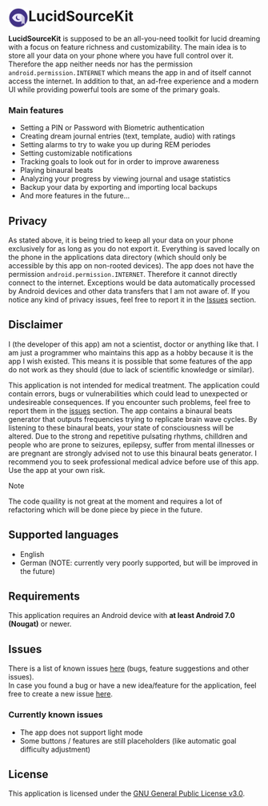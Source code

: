 # <img alt="LucidSourceKit-Icon" align="left" src="https://raw.githubusercontent.com/BitFlaker/lucidsourcekit/main/.github/icon.png" height="40px" /> LucidSourceKit

**LucidSourceKit** is supposed to be an all-you-need toolkit for lucid dreaming with a focus on feature richness and customizability. The main idea is to store all your data on your phone where you have full control over it. Therefore the app neither needs nor has the permission `android.permission.INTERNET` which means the app in and of itself cannot access the internet. In addition to that, an ad-free experience and a modern UI while providing powerful tools are some of the primary goals.

### Main features
* Setting a PIN or Password with Biometric authentication
* Creating dream journal entries (text, template, audio) with ratings
* Setting alarms to try to wake you up during REM periodes
* Setting customizable notifications
* Tracking goals to look out for in order to improve awareness
* Playing binaural beats
* Analyzing your progress by viewing journal and usage statistics
* Backup your data by exporting and importing local backups
* And more features in the future...

## Privacy
As stated above, it is being tried to keep all your data on your phone exclusively for as long as you do not export it. Everything is saved locally on the phone in the applications data directory (which should only be accessible by this app on non-rooted devices). The app does not have the permission `android.permission.INTERNET`. Therefore it cannot directly connect to the internet. Exceptions would be data automatically processed by Android devices and other data transfers that I am not aware of. If you notice any kind of privacy issues, feel free to report it in the [Issues](https://github.com/BitFlaker/lucidsourcekit/issues) section.

## Disclaimer
I (the developer of this app) am not a scientist, doctor or anything like that. I am just a programmer who maintains this app as a hobby because it is the app I wish existed. This means it is possible that some features of the app do not work as they should (due to lack of scientific knowledge or similar).

This application is not intended for medical treatment. The application could contain errors, bugs or vulnerabilities which could lead to unexpected or undesireable consequences. If you encounter such problems, feel free to report them in the [issues](https://github.com/BitFlaker/lucidsourcekit/issues) section. The app contains a binaural beats generator that outputs frequencies trying to replicate brain wave cycles. By listening to these binaural beats, your state of consciousness will be altered. Due to the strong and repetitive pulsating rhythms, chilldren and people who are prone to seizures, epilepsy, suffer from mental illnesses or are pregnant are strongly advised not to use this binaural beats generator. I recommend you to seek professional medical advice before use of this app.
Use the app at your own risk.

> [!NOTE]
> The code quaility is not great at the moment and requires a lot of refactoring which will be done piece by piece in the future.

## Supported languages
* English
* German (NOTE: currently very poorly supported, but will be improved in the future)

## Requirements
This application requires an Android device with **at least Android 7.0 (Nougat)** or newer.

## Issues
There is a list of known issues [here](https://github.com/BitFlaker/lucidsourcekit/issues) (bugs, feature suggestions and other issues).\
In case you found a bug or have a new idea/feature for the application, feel free to create a new issue [here](https://github.com/BitFlaker/lucidsourcekit/issues/new).

### Currently known issues
* The app does not support light mode
* Some buttons / features are still placeholders (like automatic goal difficulty adjustment)

## License
This application is licensed under the [GNU General Public License v3.0](https://choosealicense.com/licenses/gpl-3.0/).
